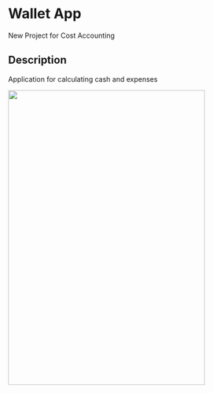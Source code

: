 # Wallet App

New Project for Cost Accounting

## Description

Application for calculating cash and expenses

<img src="./assets/Wallet.gif" width="400" height="600"/>
